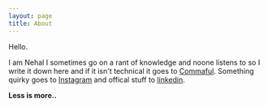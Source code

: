 ```yaml
---
layout: page
title: About
---
```


Hello.

I am Nehal I sometimes go on a rant of knowledge and noone listens to so I write it down here and if it isn't technical it goes to  <a href="https://commaful.com/play/hoplessoptimist/">Commaful</a>. Something quirky goes to <a href="https://www.instagram.com/nehal_nevle/">Instagram</a> and offical stuff to <a href="https://www.linkedin.com/in/nehalnevle/">linkedin</a>.

**Less is more..**
